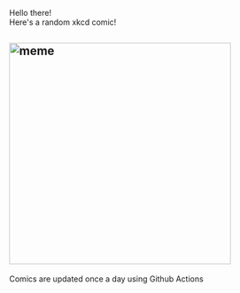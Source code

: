Hello there! <br>Here's a random xkcd comic!<br>
## <img src="https://imgs.xkcd.com/comics/industry_nicknames.png" alt="meme" width="400"/><br>
Comics are updated once a day using Github Actions